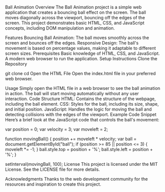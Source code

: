 
Ball Animation
Overview
The Ball Animation project is a simple web application that creates a bouncing ball effect on the screen. The ball moves diagonally across the viewport, bouncing off the edges of the screen. This project demonstrates basic HTML, CSS, and JavaScript concepts, including DOM manipulation and animation.

Features
Bouncing Ball Animation: The ball moves smoothly across the screen and bounces off the edges.
Responsive Design: The ball's movement is based on percentage values, making it adaptable to different screen sizes.
Prerequisites
Basic knowledge of HTML, CSS, and JavaScript.
A modern web browser to run the application.
Setup Instructions
Clone the Repository


git clone <repository-url>
cd <repository-directory>
Open the HTML File
Open the index.html file in your preferred web browser.

Usage
Simply open the HTML file in a web browser to see the ball animation in action. The ball will start moving automatically without any user interaction.
Code Structure
HTML: Contains the structure of the webpage, including the ball element.
CSS: Styles for the ball, including its size, shape, and initial position.
JavaScript: Handles the logic for moving the ball and detecting collisions with the edges of the viewport.
Example Code Snippet
Here’s a brief look at the JavaScript code that controls the ball's movement:

var position = 0;
var velocity = 3;
var moveleft = 2;

function movingBall() {
    position += moveleft * velocity;
    var ball = document.getElementById("ball");
    if (position >= 85 || position <= 3) {
        moveleft *= -1;
    }
    ball.style.top = position + '%';
    ball.style.left = position + '%';
}

setInterval(movingBall, 100);
License
This project is licensed under the MIT License. See the LICENSE file for more details.

Acknowledgments
Thanks to the web development community for the resources and inspiration to create this project.
